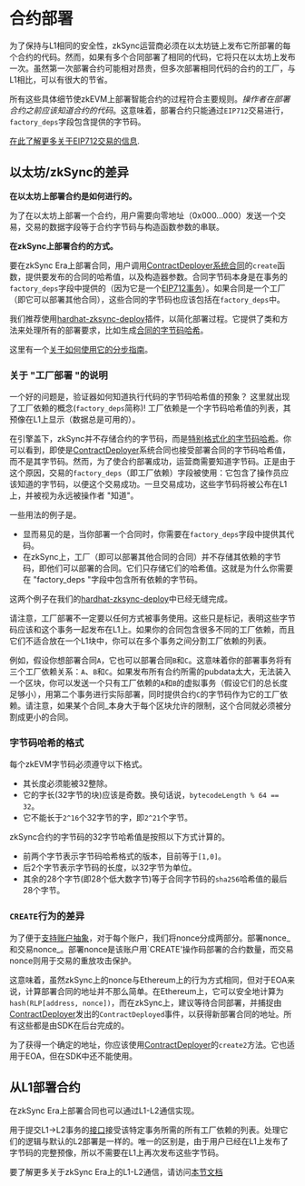 # 合约部署

为了保持与L1相同的安全性，zkSync运营商必须在以太坊链上发布它所部署的每个合约的代码。然而，如果有多个合同部署了相同的代码，它将只在以太坊上发布一次。虽然第一次部署合约可能相对昂贵，但多次部署相同代码的合约的工厂，与L1相比，可以有很大的节省。

所有这些具体细节使zkEVM上部署智能合约的过程符合主要规则。_操作者在部署合约之前应该知道合约的代码_。这意味着，部署合约只能通过`EIP712`交易进行，`factory_deps`字段包含提供的字节码。

[在此了解更多关于EIP712交易的信息](../../../api/api.md#eip712).

## 以太坊/zkSync的差异

**在以太坊上部署合约是如何进行的。**

为了在以太坊上部署一个合约，用户需要向零地址（0x000...000）发送一个交易，交易的数据字段等于合约字节码与构造函数参数的串联。

**在zkSync上部署合约的方式。**

要在zkSync Era上部署合同，用户调用[ContractDeployer系统合同](.../.../developer-guides/system-contracts.md#contractdeployer)的`create`函数，提供要发布的合同的哈希值，以及构造器参数。合同字节码本身是在事务的`factory_deps`字段中提供的（因为它是一个[EIP712事务](.../.../api/api.md#eip712)）。如果合同是一个工厂（即它可以部署其他合同），这些合同的字节码也应该包括在`factory_deps`中。

我们推荐使用[hardhat-zksync-deploy](./././api/hardhat)插件，以简化部署过程。它提供了类和方法来处理所有的部署要求，比如生成[合同的字节码哈希](#format-of-bytecode-hash)。

这里有一个[关于如何使用它的分步指南](.../.../.../api/hardhat/getting-started.md)。

### 关于 "工厂部署 "的说明

一个好的问题是，验证器如何知道执行代码的字节码哈希值的预象？
这里就出现了工厂依赖的概念(`factory_deps`简称)! 工厂依赖是一个字节码哈希值的列表，其预像在L1上显示（数据总是可用的）。

在引擎盖下，zkSync并不存储合约的字节码，而是[特别格式化的字节码哈希](#format-of-bytecode-hash)。你可以看到，即使是[ContractDeployer](.../.../developer-guides/system-contracts.md#contractdeployer)系统合同也接受部署合同的字节码哈希值，而不是其字节码。然而，为了使合约部署成功，运营商需要知道字节码。正是由于这个原因，交易的`factory_deps`（即工厂依赖）字段被使用：它包含了操作员应该知道的字节码，以便这个交易成功。一旦交易成功，这些字节码将被公布在L1上，并被视为永远被操作者 "知道"。

一些用法的例子是。

- 显而易见的是，当你部署一个合同时，你需要在`factory_deps`字段中提供其代码。
- 在zkSync上，工厂（即可以部署其他合同的合同）并不存储其依赖的字节码，即他们可以部署的合同。它们只存储它们的哈希值。这就是为什么你需要在 "factory_deps "字段中包含所有依赖的字节码。

这两个例子在我们的[hardhat-zksync-deploy](./././api/hardhat/getting-started.md)中已经无缝完成。

请注意，工厂部署不一定要以任何方式被事务使用。这些只是标记，表明这些字节码应该和这个事务一起发布在L1上。如果你的合同包含很多不同的工厂依赖，而且它们不适合放在一个L1块中，你可以在多个事务之间分割工厂依赖的列表。

例如，假设你想部署合同`A`，它也可以部署合同`B`和`C`。这意味着你的部署事务将有三个工厂依赖关系：`A`、`B`和`C`。如果发布所有合约所需的pubdata太大，无法装入一个区块，你可以发送一个只有工厂依赖的`A`和`B`的虚拟事务（假设它们的总长度足够小），用第二个事务进行实际部署，同时提供合约`C`的字节码作为它的工厂依赖。请注意，如果某个合同_本身大于每个区块允许的限制，这个合同就必须被分割成更小的合同。

### 字节码哈希的格式

每个zkEVM字节码必须遵守以下格式。

- 其长度必须能被32整除。
- 它的字长(32字节的块)应该是奇数。换句话说，`bytecodeLength % 64 == 32`。
- 它不能长于`2^16`个32字节的字，即`2^21`个字节。

zkSync合约的字节码的32字节哈希值是按照以下方式计算的。

- 前两个字节表示字节码哈希格式的版本，目前等于`[1,0]`。
- 后2个字节表示字节码的长度，以32字节为单位。
- 其余的28个字节(即28个低大数字节)等于合同字节码的`sha256`哈希值的最后28个字节。

### `CREATE`行为的差异

为了便于[支持账户抽象](././developer-guides/aa.md)，对于每个账户，我们将nonce分成两部分。部署nonce_和交易nonce_。部署nonce是该账户用`CREATE'操作码部署的合约数量，而交易nonce则用于交易的重放攻击保护。

这意味着，虽然zkSync上的nonce与Ethereum上的行为方式相同，但对于EOA来说，计算部署合同的地址并不那么简单。在Ethereum上，它可以安全地计算为`hash(RLP[address, nonce])`，而在zkSync上，建议等待合同部署，并捕捉由[ContractDeployer](././developer-guides/system-contracts.md#contractdeployer)发出的`ContractDeployed`事件，以获得新部署合同的地址。所有这些都是由SDK在后台完成的。

为了获得一个确定的地址，你应该使用[ContractDeployer](.../.../developer-guides/system-contracts.md#contractdeployer)的`create2`方法。它也适用于EOA，但在SDK中还不能使用。

## 从L1部署合约

在zkSync Era上部署合同也可以通过L1-L2通信实现。

用于提交L1->L2事务的[接口](https://github.com/matter-labs/v2-testnet-contracts/blob/main/l1/contracts/zksync/interfaces/IMailbox.sol#L78)接受该特定事务所需的所有工厂依赖的列表。处理它们的逻辑与默认的L2部署是一样的。唯一的区别是，由于用户已经在L1上发布了字节码的完整预像，所以不需要在L1上再次发布这些字节码。

要了解更多关于zkSync Era上的L1-L2通信，请访问[本节文档](.../.../developer-guides/bridging/l1-l2.md)
